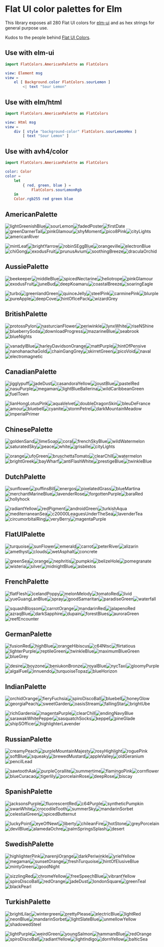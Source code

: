# Flat UI color palettes for Elm

This library exposes all 280 Flat UI colors for [elm-ui](https://package.elm-lang.org/packages/mdgriffith/elm-ui/latest/) and as hex strings for general purpose use.

Kudos to the people behind [Flat UI Colors](https://flatuicolors.com/).

## Use with elm-ui

```elm
import FlatColors.AmericanPalette as FlatColors

view: Element msg
view =
    el [ Background.color FlatColors.sourLemon ]
        <| text "Sour Lemon"
```

## Use with elm/html

```elm
import FlatColors.AmericanPalette as FlatColors

view: Html msg
view =
    div [ style "background-color" FlatColors.sourLemonHex ]
        [ text "Sour Lemon" ]
```

## Use with avh4/color

```elm
import FlatColors.AmericanPalette as FlatColors

color: Color
color =
    let
        { red, green, blue } =
            FlatColors.sourLemonRgb
    in
    Color.rgb255 red green blue
```

## AmericanPalette

![lightGreenishBlue](https://placehold.it/50/55efc4/000000?text=+)![sourLemon](https://placehold.it/50/ffeaa7/000000?text=+)![fadedPoster](https://placehold.it/50/81ecec/000000?text=+)![firstDate](https://placehold.it/50/fab1a0/000000?text=+)![greenDarnerTail](https://placehold.it/50/74b9ff/000000?text=+)![pinkGlamour](https://placehold.it/50/ff7675/000000?text=+)![shyMoment](https://placehold.it/50/a29bfe/000000?text=+)![pico8Pink](https://placehold.it/50/fd79a8/000000?text=+)![cityLights](https://placehold.it/50/dfe6e9/000000?text=+)![americanRiver](https://placehold.it/50/636e72/000000?text=+)

![mintLeaf](https://placehold.it/50/00b894/000000?text=+)![brightYarrow](https://placehold.it/50/fdcb6e/000000?text=+)![robinSEggBlue](https://placehold.it/50/00cec9/000000?text=+)![orangeville](https://placehold.it/50/e17055/000000?text=+)![electronBlue](https://placehold.it/50/0984e3/000000?text=+)![chiGong](https://placehold.it/50/d63031/000000?text=+)![exodusFruit](https://placehold.it/50/6c5ce7/000000?text=+)![prunusAvium](https://placehold.it/50/e84393/000000?text=+)![soothingBreeze](https://placehold.it/50/b2bec3/000000?text=+)![draculaOrchid](https://placehold.it/50/2d3436/000000?text=+)

    
## AussiePalette

![beekeeper](https://placehold.it/50/f6e58d/000000?text=+)![middleBlue](https://placehold.it/50/7ed6df/000000?text=+)![spicedNectarine](https://placehold.it/50/ffbe76/000000?text=+)![heliotrope](https://placehold.it/50/e056fd/000000?text=+)![pinkGlamour](https://placehold.it/50/ff7979/000000?text=+)![exodusFruit](https://placehold.it/50/686de0/000000?text=+)![juneBud](https://placehold.it/50/badc58/000000?text=+)![deepKoamaru](https://placehold.it/50/30336b/000000?text=+)![coastalBreeze](https://placehold.it/50/dff9fb/000000?text=+)![soaringEagle](https://placehold.it/50/95afc0/000000?text=+)

![turbo](https://placehold.it/50/f9ca24/000000?text=+)![greenlandGreen](https://placehold.it/50/22a6b3/000000?text=+)![quinceJelly](https://placehold.it/50/f0932b/000000?text=+)![steelPink](https://placehold.it/50/be2edd/000000?text=+)![carminePink](https://placehold.it/50/eb4d4b/000000?text=+)![blurple](https://placehold.it/50/4834d4/000000?text=+)![pureApple](https://placehold.it/50/6ab04c/000000?text=+)![deepCove](https://placehold.it/50/130f40/000000?text=+)![hintOfIcePack](https://placehold.it/50/c7ecee/000000?text=+)![wizardGrey](https://placehold.it/50/535c68/000000?text=+)

    
## BritishPalette

![protossPylon](https://placehold.it/50/00a8ff/000000?text=+)![nasturcianFlower](https://placehold.it/50/e84118/000000?text=+)![periwinkle](https://placehold.it/50/9c88ff/000000?text=+)![lynxWhite](https://placehold.it/50/f5f6fa/000000?text=+)![riseNShine](https://placehold.it/50/fbc531/000000?text=+)![blueberrySoda](https://placehold.it/50/7f8fa6/000000?text=+)![downloadProgress](https://placehold.it/50/4cd137/000000?text=+)![mazarineBlue](https://placehold.it/50/273c75/000000?text=+)![seabrook](https://placehold.it/50/487eb0/000000?text=+)![blueNights](https://placehold.it/50/353b48/000000?text=+)

![vanadylBlue](https://placehold.it/50/0097e6/000000?text=+)![harleyDavidsonOrange](https://placehold.it/50/c23616/000000?text=+)![mattPurple](https://placehold.it/50/8c7ae6/000000?text=+)![hintOfPensive](https://placehold.it/50/dcdde1/000000?text=+)![nanohanachaGold](https://placehold.it/50/e1b12c/000000?text=+)![chainGangGrey](https://placehold.it/50/718093/000000?text=+)![skirretGreen](https://placehold.it/50/44bd32/000000?text=+)![picoVoid](https://placehold.it/50/192a56/000000?text=+)![naval](https://placehold.it/50/40739e/000000?text=+)![electromagnetic](https://placehold.it/50/2f3640/000000?text=+)

    
## CanadianPalette

![jigglypuff](https://placehold.it/50/ff9ff3/000000?text=+)![jadeDust](https://placehold.it/50/00d2d3/000000?text=+)![casandoraYellow](https://placehold.it/50/feca57/000000?text=+)![joustBlue](https://placehold.it/50/54a0ff/000000?text=+)![pastelRed](https://placehold.it/50/ff6b6b/000000?text=+)![nasuPurple](https://placehold.it/50/5f27cd/000000?text=+)![megaman](https://placehold.it/50/48dbfb/000000?text=+)![lightBlueBallerina](https://placehold.it/50/c8d6e5/000000?text=+)![wildCaribbeanGreen](https://placehold.it/50/1dd1a1/000000?text=+)![fuelTown](https://placehold.it/50/576574/000000?text=+)

![lianHongLotusPink](https://placehold.it/50/f368e0/000000?text=+)![aquaVelvet](https://placehold.it/50/01a3a4/000000?text=+)![doubleDragonSkin](https://placehold.it/50/ff9f43/000000?text=+)![bleuDeFrance](https://placehold.it/50/2e86de/000000?text=+)![amour](https://placehold.it/50/ee5253/000000?text=+)![bluebell](https://placehold.it/50/341f97/000000?text=+)![cyanite](https://placehold.it/50/0abde3/000000?text=+)![stormPetrel](https://placehold.it/50/8395a7/000000?text=+)![darkMountainMeadow](https://placehold.it/50/10ac84/000000?text=+)![imperialPrimer](https://placehold.it/50/222f3e/000000?text=+)

    
## ChinesePalette

![goldenSand](https://placehold.it/50/eccc68/000000?text=+)![limeSoap](https://placehold.it/50/7bed9f/000000?text=+)![coral](https://placehold.it/50/ff7f50/000000?text=+)![frenchSkyBlue](https://placehold.it/50/70a1ff/000000?text=+)![wildWatermelon](https://placehold.it/50/ff6b81/000000?text=+)![saturatedSky](https://placehold.it/50/5352ed/000000?text=+)![peace](https://placehold.it/50/a4b0be/000000?text=+)![white](https://placehold.it/50/ffffff/000000?text=+)![grisaille](https://placehold.it/50/57606f/000000?text=+)![cityLights](https://placehold.it/50/dfe4ea/000000?text=+)

![orange](https://placehold.it/50/ffa502/000000?text=+)![ufoGreen](https://placehold.it/50/2ed573/000000?text=+)![bruschettaTomato](https://placehold.it/50/ff6348/000000?text=+)![clearChill](https://placehold.it/50/1e90ff/000000?text=+)![watermelon](https://placehold.it/50/ff4757/000000?text=+)![brightGreek](https://placehold.it/50/3742fa/000000?text=+)![bayWharf](https://placehold.it/50/747d8c/000000?text=+)![antiFlashWhite](https://placehold.it/50/f1f2f6/000000?text=+)![prestigeBlue](https://placehold.it/50/2f3542/000000?text=+)![twinkleBlue](https://placehold.it/50/ced6e0/000000?text=+)

    
## DutchPalette

![sunflower](https://placehold.it/50/FFC312/000000?text=+)![puffinsBill](https://placehold.it/50/EE5A24/000000?text=+)![energos](https://placehold.it/50/C4E538/000000?text=+)![pixelatedGrass](https://placehold.it/50/009432/000000?text=+)![blueMartina](https://placehold.it/50/12CBC4/000000?text=+)![merchantMarineBlue](https://placehold.it/50/0652DD/000000?text=+)![lavenderRose](https://placehold.it/50/FDA7DF/000000?text=+)![forgottenPurple](https://placehold.it/50/9980FA/000000?text=+)![baraRed](https://placehold.it/50/ED4C67/000000?text=+)![hollyhock](https://placehold.it/50/833471/000000?text=+)

![radiantYellow](https://placehold.it/50/F79F1F/000000?text=+)![redPigment](https://placehold.it/50/EA2027/000000?text=+)![androidGreen](https://placehold.it/50/A3CB38/000000?text=+)![turkishAqua](https://placehold.it/50/006266/000000?text=+)![mediterraneanSea](https://placehold.it/50/1289A7/000000?text=+)![c20000LeaguesUnderTheSea](https://placehold.it/50/1B1464/000000?text=+)![lavenderTea](https://placehold.it/50/D980FA/000000?text=+)![circumorbitalRing](https://placehold.it/50/5758BB/000000?text=+)![veryBerry](https://placehold.it/50/B53471/000000?text=+)![magentaPurple](https://placehold.it/50/6F1E51/000000?text=+)

    
## FlatUIPalette

![turquoise](https://placehold.it/50/1abc9c/000000?text=+)![sunFlower](https://placehold.it/50/f1c40f/000000?text=+)![emerald](https://placehold.it/50/2ecc71/000000?text=+)![carrot](https://placehold.it/50/e67e22/000000?text=+)![peterRiver](https://placehold.it/50/3498db/000000?text=+)![alizarin](https://placehold.it/50/e74c3c/000000?text=+)![amethyst](https://placehold.it/50/9b59b6/000000?text=+)![clouds](https://placehold.it/50/ecf0f1/000000?text=+)![wetAsphalt](https://placehold.it/50/34495e/000000?text=+)![concrete](https://placehold.it/50/95a5a6/000000?text=+)

![greenSea](https://placehold.it/50/16a085/000000?text=+)![orange](https://placehold.it/50/f39c12/000000?text=+)![nephritis](https://placehold.it/50/27ae60/000000?text=+)![pumpkin](https://placehold.it/50/d35400/000000?text=+)![belizeHole](https://placehold.it/50/2980b9/000000?text=+)![pomegranate](https://placehold.it/50/c0392b/000000?text=+)![wisteria](https://placehold.it/50/8e44ad/000000?text=+)![silver](https://placehold.it/50/bdc3c7/000000?text=+)![midnightBlue](https://placehold.it/50/2c3e50/000000?text=+)![asbestos](https://placehold.it/50/7f8c8d/000000?text=+)

    
## FrenchPalette

![flatFlesh](https://placehold.it/50/fad390/000000?text=+)![icelandPoppy](https://placehold.it/50/fa983a/000000?text=+)![melonMelody](https://placehold.it/50/f8c291/000000?text=+)![tomatoRed](https://placehold.it/50/eb2f06/000000?text=+)![livid](https://placehold.it/50/6a89cc/000000?text=+)![yueGuangLanBlue](https://placehold.it/50/1e3799/000000?text=+)![spray](https://placehold.it/50/82ccdd/000000?text=+)![goodSamaritan](https://placehold.it/50/3c6382/000000?text=+)![paradiseGreen](https://placehold.it/50/b8e994/000000?text=+)![waterfall](https://placehold.it/50/38ada9/000000?text=+)

![squashBlossom](https://placehold.it/50/f6b93b/000000?text=+)![carrotOrange](https://placehold.it/50/e58e26/000000?text=+)![mandarinRed](https://placehold.it/50/e55039/000000?text=+)![jalapenoRed](https://placehold.it/50/b71540/000000?text=+)![azraqBlue](https://placehold.it/50/4a69bd/000000?text=+)![darkSapphire](https://placehold.it/50/0c2461/000000?text=+)![dupain](https://placehold.it/50/60a3bc/000000?text=+)![forestBlues](https://placehold.it/50/0a3d62/000000?text=+)![auroraGreen](https://placehold.it/50/78e08f/000000?text=+)![reefEncounter](https://placehold.it/50/079992/000000?text=+)

    
## GermanPalette

![fusionRed](https://placehold.it/50/fc5c65/000000?text=+)![highBlue](https://placehold.it/50/45aaf2/000000?text=+)![orangeHibiscus](https://placehold.it/50/fd9644/000000?text=+)![c64Ntsc](https://placehold.it/50/4b7bec/000000?text=+)![flirtatious](https://placehold.it/50/fed330/000000?text=+)![lighterPurple](https://placehold.it/50/a55eea/000000?text=+)![reptileGreen](https://placehold.it/50/26de81/000000?text=+)![twinkleBlue](https://placehold.it/50/d1d8e0/000000?text=+)![maximumBlueGreen](https://placehold.it/50/2bcbba/000000?text=+)![blueGrey](https://placehold.it/50/778ca3/000000?text=+)

![desire](https://placehold.it/50/eb3b5a/000000?text=+)![boyzone](https://placehold.it/50/2d98da/000000?text=+)![beniukonBronze](https://placehold.it/50/fa8231/000000?text=+)![royalBlue](https://placehold.it/50/3867d6/000000?text=+)![nycTaxi](https://placehold.it/50/f7b731/000000?text=+)![gloomyPurple](https://placehold.it/50/8854d0/000000?text=+)![algalFuel](https://placehold.it/50/20bf6b/000000?text=+)![innuendo](https://placehold.it/50/a5b1c2/000000?text=+)![turquoiseTopaz](https://placehold.it/50/0fb9b1/000000?text=+)![blueHorizon](https://placehold.it/50/4b6584/000000?text=+)

    
## IndianPalette

![orchidOrange](https://placehold.it/50/FEA47F/000000?text=+)![fieryFuchsia](https://placehold.it/50/B33771/000000?text=+)![spiroDiscoBall](https://placehold.it/50/25CCF7/000000?text=+)![bluebell](https://placehold.it/50/3B3B98/000000?text=+)![honeyGlow](https://placehold.it/50/EAB543/000000?text=+)![georgiaPeach](https://placehold.it/50/FD7272/000000?text=+)![sweetGarden](https://placehold.it/50/55E6C1/000000?text=+)![oasisStream](https://placehold.it/50/9AECDB/000000?text=+)![fallingStar](https://placehold.it/50/CAD3C8/000000?text=+)![brightUbe](https://placehold.it/50/D6A2E8/000000?text=+)

![richGardenia](https://placehold.it/50/F97F51/000000?text=+)![magentaPurple](https://placehold.it/50/6D214F/000000?text=+)![clearChill](https://placehold.it/50/1B9CFC/000000?text=+)![endingNavyBlue](https://placehold.it/50/182C61/000000?text=+)![sarawakWhitePepper](https://placehold.it/50/F8EFBA/000000?text=+)![sasquatchSocks](https://placehold.it/50/FC427B/000000?text=+)![keppel](https://placehold.it/50/58B19F/000000?text=+)![pineGlade](https://placehold.it/50/BDC581/000000?text=+)![shipSOfficer](https://placehold.it/50/2C3A47/000000?text=+)![highlighterLavender](https://placehold.it/50/82589F/000000?text=+)

    
## RussianPalette

![creamyPeach](https://placehold.it/50/f3a683/000000?text=+)![purpleMountainMajesty](https://placehold.it/50/786fa6/000000?text=+)![rosyHighlight](https://placehold.it/50/f7d794/000000?text=+)![roguePink](https://placehold.it/50/f8a5c2/000000?text=+)![softBlue](https://placehold.it/50/778beb/000000?text=+)![squeaky](https://placehold.it/50/63cdda/000000?text=+)![brewedMustard](https://placehold.it/50/e77f67/000000?text=+)![appleValley](https://placehold.it/50/ea8685/000000?text=+)![oldGeranium](https://placehold.it/50/cf6a87/000000?text=+)![pencilLead](https://placehold.it/50/596275/000000?text=+)

![sawtoothAak](https://placehold.it/50/f19066/000000?text=+)![purpleCorallite](https://placehold.it/50/574b90/000000?text=+)![summertime](https://placehold.it/50/f5cd79/000000?text=+)![flamingoPink](https://placehold.it/50/f78fb3/000000?text=+)![cornflower](https://placehold.it/50/778beb/000000?text=+)![blueCuracao](https://placehold.it/50/3dc1d3/000000?text=+)![tigerlily](https://placehold.it/50/e15f41/000000?text=+)![porcelainRose](https://placehold.it/50/e66767/000000?text=+)![deepRose](https://placehold.it/50/c44569/000000?text=+)![biscay](https://placehold.it/50/303952/000000?text=+)

    
## SpanishPalette

![jacksonsPurple](https://placehold.it/50/40407a/000000?text=+)![fluorescentRed](https://placehold.it/50/ff5252/000000?text=+)![c64Purple](https://placehold.it/50/706fd3/000000?text=+)![syntheticPumpkin](https://placehold.it/50/ff793f/000000?text=+)![swanWhite](https://placehold.it/50/f7f1e3/000000?text=+)![crocodileTooth](https://placehold.it/50/d1ccc0/000000?text=+)![summerSky](https://placehold.it/50/34ace0/000000?text=+)![mandarinSorbet](https://placehold.it/50/ffb142/000000?text=+)![celestialGreen](https://placehold.it/50/33d9b2/000000?text=+)![spicedButternut](https://placehold.it/50/ffda79/000000?text=+)

![luckyPoint](https://placehold.it/50/2c2c54/000000?text=+)![eyeOfNewt](https://placehold.it/50/b33939/000000?text=+)![liberty](https://placehold.it/50/474787/000000?text=+)![chileanFire](https://placehold.it/50/cd6133/000000?text=+)![hotStone](https://placehold.it/50/aaa69d/000000?text=+)![greyPorcelain](https://placehold.it/50/84817a/000000?text=+)![devilBlue](https://placehold.it/50/227093/000000?text=+)![alamedaOchre](https://placehold.it/50/cc8e35/000000?text=+)![palmSpringsSplash](https://placehold.it/50/218c74/000000?text=+)![desert](https://placehold.it/50/ccae62/000000?text=+)

    
## SwedishPalette

![highlighterPink](https://placehold.it/50/ef5777/000000?text=+)![narenjiOrange](https://placehold.it/50/ffc048/000000?text=+)![darkPeriwinkle](https://placehold.it/50/575fcf/000000?text=+)![yrielYellow](https://placehold.it/50/ffdd59/000000?text=+)![megaman](https://placehold.it/50/4bcffa/000000?text=+)![sunsetOrange](https://placehold.it/50/ff5e57/000000?text=+)![freshTurquoise](https://placehold.it/50/34e7e4/000000?text=+)![hintOfElusiveBlue](https://placehold.it/50/d2dae2/000000?text=+)![mintyGreen](https://placehold.it/50/0be881/000000?text=+)![goodNight](https://placehold.it/50/485460/000000?text=+)

![sizzlingRed](https://placehold.it/50/f53b57/000000?text=+)![chromeYellow](https://placehold.it/50/ffa801/000000?text=+)![freeSpeechBlue](https://placehold.it/50/3c40c6/000000?text=+)![vibrantYellow](https://placehold.it/50/ffd32a/000000?text=+)![spiroDiscoBall](https://placehold.it/50/0fbcf9/000000?text=+)![redOrange](https://placehold.it/50/ff3f34/000000?text=+)![jadeDust](https://placehold.it/50/00d8d6/000000?text=+)![londonSquare](https://placehold.it/50/808e9b/000000?text=+)![greenTeal](https://placehold.it/50/05c46b/000000?text=+)![blackPearl](https://placehold.it/50/1e272e/000000?text=+)

    
## TurkishPalette

![brightLilac](https://placehold.it/50/cd84f1/000000?text=+)![wintergreen](https://placehold.it/50/32ff7e/000000?text=+)![prettyPlease](https://placehold.it/50/ffcccc/000000?text=+)![electricBlue](https://placehold.it/50/7efff5/000000?text=+)![lightRed](https://placehold.it/50/ff4d4d/000000?text=+)![neonBlue](https://placehold.it/50/18dcff/000000?text=+)![mandarinSorbet](https://placehold.it/50/ffaf40/000000?text=+)![lightSlateBlue](https://placehold.it/50/7d5fff/000000?text=+)![unmellowYellow](https://placehold.it/50/fffa65/000000?text=+)![shadowedSteel](https://placehold.it/50/4b4b4b/000000?text=+)

![lightPurple](https://placehold.it/50/c56cf0/000000?text=+)![weirdGreen](https://placehold.it/50/3ae374/000000?text=+)![youngSalmon](https://placehold.it/50/ffb8b8/000000?text=+)![hammamBlue](https://placehold.it/50/67e6dc/000000?text=+)![redOrange](https://placehold.it/50/ff3838/000000?text=+)![spiroDiscoBall](https://placehold.it/50/17c0eb/000000?text=+)![radiantYellow](https://placehold.it/50/ff9f1a/000000?text=+)![lightIndigo](https://placehold.it/50/7158e2/000000?text=+)![dornYellow](https://placehold.it/50/fff200/000000?text=+)![balticSea](https://placehold.it/50/3d3d3d/000000?text=+)

    

